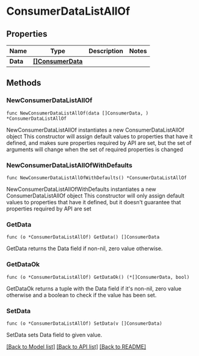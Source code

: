 # ConsumerDataListAllOf

## Properties

Name | Type | Description | Notes
------------ | ------------- | ------------- | -------------
**Data** | [**[]ConsumerData**](ConsumerData.md) |  | 

## Methods

### NewConsumerDataListAllOf

`func NewConsumerDataListAllOf(data []ConsumerData, ) *ConsumerDataListAllOf`

NewConsumerDataListAllOf instantiates a new ConsumerDataListAllOf object
This constructor will assign default values to properties that have it defined,
and makes sure properties required by API are set, but the set of arguments
will change when the set of required properties is changed

### NewConsumerDataListAllOfWithDefaults

`func NewConsumerDataListAllOfWithDefaults() *ConsumerDataListAllOf`

NewConsumerDataListAllOfWithDefaults instantiates a new ConsumerDataListAllOf object
This constructor will only assign default values to properties that have it defined,
but it doesn't guarantee that properties required by API are set

### GetData

`func (o *ConsumerDataListAllOf) GetData() []ConsumerData`

GetData returns the Data field if non-nil, zero value otherwise.

### GetDataOk

`func (o *ConsumerDataListAllOf) GetDataOk() (*[]ConsumerData, bool)`

GetDataOk returns a tuple with the Data field if it's non-nil, zero value otherwise
and a boolean to check if the value has been set.

### SetData

`func (o *ConsumerDataListAllOf) SetData(v []ConsumerData)`

SetData sets Data field to given value.



[[Back to Model list]](../README.md#documentation-for-models) [[Back to API list]](../README.md#documentation-for-api-endpoints) [[Back to README]](../README.md)



